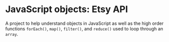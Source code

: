 # JavaScript objects: Etsy API

A project to help understand objects in JavaScript as well as the high order functions `forEach()`, `map()`, `filter()`, and `reduce()` used to loop through an `array`.

